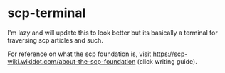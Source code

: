 # scp-terminal
I'm lazy and will update this to look better but its basically a terminal for traversing scp articles and such.

For reference on what the scp foundation is, visit https://scp-wiki.wikidot.com/about-the-scp-foundation (click writing guide).
